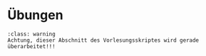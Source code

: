 # Übungen


```{admonition} Warnung
:class: warning
Achtung, dieser Abschnitt des Vorlesungsskriptes wird gerade überarbeitet!!!
```